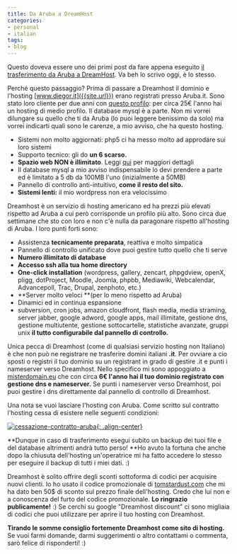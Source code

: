 ```yaml
---
title: Da Aruba a DreamHost
categories:
- personal
- italian
tags:
- blog
---
```

Questo doveva essere uno dei primi post da fare appena eseguito [il
trasferimento da Aruba a DreamHost]({{site.url}}/2009/10/02/di-nuovo-online-ed-in-versione/).
Va beh lo scrivo oggi, è lo stesso.

Perché questo passaggio? Prima di passare a Dreamhost il dominio e l'hosting
[www.diegor.it]({{site.url}}) erano registrati presso Aruba.it. Sono
stato loro cliente per due anni con [questo
profilo](http://hosting.aruba.it/hosting_con_spazio.asp?offerta=2): per circa
25€ l'anno hai un hosting di medio profilo. Il database mysql è a parte. Non
mi vorrei dilungare su quello che ti da Aruba (lo puoi leggere benissimo da
solo) ma vorrei indicarti quali sono le carenze, a mio avviso, che ha questo
hosting.

  * Sistemi non molto aggiornati: php5 ci ha messo molto ad approdare sui loro sistemi
  * Supporto tecnico: gli do **un 6 scarso.**
  * **Spazio web NON è illimitato**. Leggi [qui]({{site.url}}/2009/06/30/aruba-it-e-il-fantomatico-spazio-web-illimitato) per maggiori dettagli
  * Il database mysql a mio avviso indispensabile lo devi prendere a parte ed è limitato a 5 db da 100MB l'uno (inizialmente a 50MB)
  * Pannello di controllo anti-intuitivo, **come il resto del sito.**
  * **Sistemi lenti:** il mio wordpress non era velocissimo
  
Dreamhost è un servizio di hosting americano ed ha prezzi più elevati rispetto
ad Aruba a cui però corrisponde un profilo più alto. Sono circa due settimane
che sto con loro e non c'è nulla da paragonare rispetto all'hosting di Aruba.
I loro punti forti sono:

  * Assistenza **tecnicamente preparata**, reattiva e molto simpatica
  * Pannello di controllo unificato dove puoi gestire tutto quello che ti serve
  * **Numero illimitato di database**
  * **Accesso ssh alla tua home directory**
  * **One-click installation** (wordpress, gallery, zencart, phpgdview, openX, pligg, dotProject, Moodle, Joomla, phpbb, Mediawiki, Webcalendar, Advancepoll, Trac, Drupal, zenphoto, etc.)
  * **Server molto veloci **(per lo meno rispetto ad Aruba)
  * Dinamici ed in continua espansione
  * subversion, cron jobs, amazon cloudfront, flash media, media straming, server jabber, google adword, google apps, mail illimitate, gestione dns, gestione multiutente, gestione sottocartelle, statistiche avanzate, gruppi unix **il tutto configurabile dal pannello di controllo.**
  
Unica pecca di Dreamhost (come di qualsiasi servizio hosting non Italiano) è
che non può ne registrare ne trasferire domini italiani **.it**. Per ovviare a
cio sposti o registri il tuo dominio su un registrant in grado di gestire .it
e punti i nameserver verso Dreamhost. Nello specifico mi sono appoggiato a
[misterdomain.eu](http://misterdomain.eu) che con circa **6€ l'anno hai il tuo
dominio registrato con gestione dns e nameserver.** Se punti i nameserver
verso Dreamhost, poi puoi gestire i dns direttamente dal pannello di controllo
di Dreamhost.

Una nota se vuoi lasciare l'hosting con Aruba. Come scritto sul contratto
l'hosting cessa di esistere nelle seguenti condizioni:

[![cessazione-contratto-aruba]({{site.url}}/images/cessazione-contratto-aruba.png){: .align-center}]({{site.url}}/images/cessazione-contratto-aruba.png)

**Dunque in caso di trasferimento esegui subito un backup dei tuoi file e del database altrimenti andrà tutto perso! **Ho avuto la fortuna che anche dopo la chiusuta dell'hosting un'operatrice mi ha fatto accedere lo stesso per eseguire il backup di tutti i miei dati. :)

Dreamhost è solito offrire degli sconti sottoforma di codici per acquisire
nuovi clienti. Io ho usato il codice promozionale di
[tomstardust.com](tomstardust.com) che mi ha dato ben 50$ di sconto sul prezzo
finale dell'hosting. Credo che lui non e a conoscenza del furto del codice
promozionale. **Lo ringrazio publicamente!** :) Se cerchi su google "Dreamhost
discount" ci sono migliaia di codici che puoi utilizzare per aprire il tuo
hosting con Dreamhost.

**Tirando le somme consiglio fortemente Dreamhost come sito di hosting.**
Se vuoi farmi domande, darmi suggerimenti o altro contattami o commenta, sarò felice di risponderti! :)
